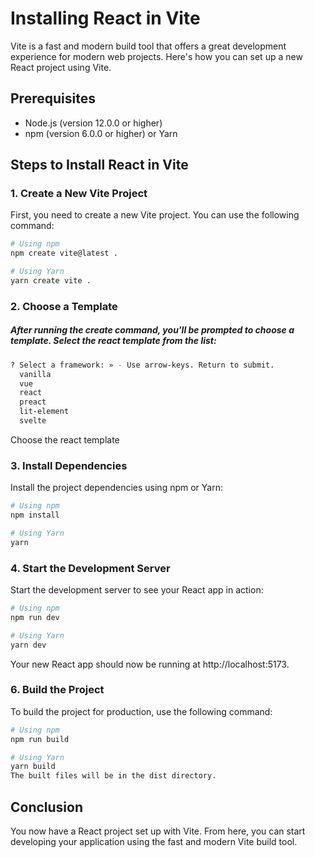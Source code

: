 # Installing React in Vite

Vite is a fast and modern build tool that offers a great development experience for modern web projects. Here's how you can set up a new React project using Vite.

## Prerequisites

- Node.js (version 12.0.0 or higher)
- npm (version 6.0.0 or higher) or Yarn

## Steps to Install React in Vite

### 1. Create a New Vite Project

First, you need to create a new Vite project. You can use the following command:

```bash
# Using npm
npm create vite@latest .

# Using Yarn
yarn create vite .
```
### 2. Choose a Template
##### After running the create command, you'll be prompted to choose a template. Select the react template from the list:

```bash
? Select a framework: » - Use arrow-keys. Return to submit.
  vanilla
  vue
  react
  preact
  lit-element
  svelte
  ```
 Choose the react template 


### 3. Install Dependencies
Install the project dependencies using npm or Yarn:

```sh
# Using npm
npm install

# Using Yarn
yarn
```

### 4. Start the Development Server
Start the development server to see your React app in action:

```sh
# Using npm
npm run dev

# Using Yarn
yarn dev
```
Your new React app should now be running at http://localhost:5173.

### 6. Build the Project
To build the project for production, use the following command:

```sh
# Using npm
npm run build

# Using Yarn
yarn build
The built files will be in the dist directory.
```
## Conclusion
You now have a React project set up with Vite. From here, you can start developing your application using the fast and modern Vite build tool.

